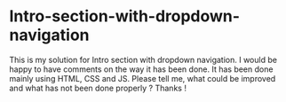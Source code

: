 # Intro-section-with-dropdown-navigation
This is my solution for Intro section with dropdown navigation. I would be happy to have comments on the way it has been done. It has been done mainly using HTML, CSS and JS. Please tell me, what could be improved and what has not been done properly ? Thanks !
